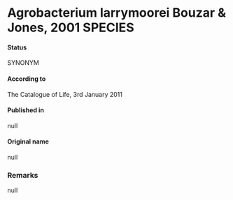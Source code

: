 # Agrobacterium larrymoorei Bouzar & Jones, 2001 SPECIES

#### Status
SYNONYM

#### According to
The Catalogue of Life, 3rd January 2011

#### Published in
null

#### Original name
null

### Remarks
null